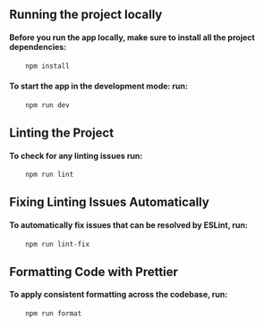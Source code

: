 ## Running the project locally 

#### Before you run the app locally, make sure to install all the project dependencies:

```bash
    npm install
```

#### To start the app in the development mode: run:

```bash
    npm run dev
```

## Linting the Project

#### To check for any linting issues run:

```bash
    npm run lint
```

## Fixing Linting Issues Automatically

#### To automatically fix issues that can be resolved by ESLint, run:

```bash
    npm run lint-fix
```

## Formatting Code with Prettier

#### To apply consistent formatting across the codebase, run:

```bash
    npm run format
```




